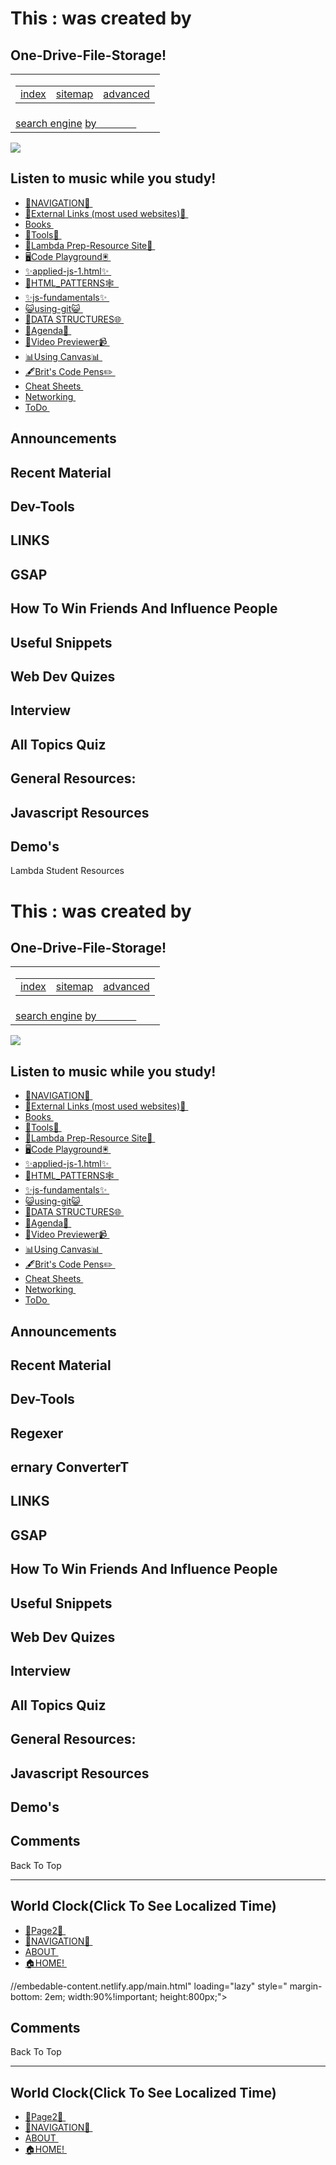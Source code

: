 # This : <span class="txt-rotate" data-period="2000" data-rotate="[ &quot;is Lambda Student Resources&quot;, &quot;was created by Bryan Guner&quot; ]"> <span class="wrap">was created by</span> </span>

## One-Drive-File-Storage!

<table><colgroup><col style="width: 100%" /></colgroup><tbody><tr class="odd"><td><table><tbody><tr class="odd"><td style="text-align: left;"><a href="https://search.freefind.com/siteindex.html?si=84021407">index</a></td><td style="text-align: center;"><a href="https://search.freefind.com/find.html?si=84021407&amp;m=0&amp;p=0">sitemap</a></td><td style="text-align: right;"><a href="https://search.freefind.com/find.html?si=84021407&amp;pid=a">advanced</a></td></tr></tbody></table></td></tr><tr class="even"><td><a href="https://www.freefind.com">search engine</a> <a href="https://www.freefind.com">by <span style="color: #60606000;">freefind</span></a></td></tr></tbody></table>

<img src="./media-gifs-images/giphy.gif" class="loading-overlay-img" />

## Listen to music while you study!

- [🧭NAVIGATION🧭 ](./directory.html)
- [🧭External Links (most used websites)🧭 ](https://links4242.netlify.app/)
- [Books ]()
- [🧰Tools🔨 ](./7-assets/web-dev-utils/lambda-prep/directory.html)
- [📖Lambda Prep-Resource Site📗 ](https://lambda-prep.netlify.app/)
- [🖥️Code Playground🖲️ ](https://code-playground.netlify.app/)
- [✨applied-js-1.html✨ ](./WEEKS/wk1/0-notes/d2/applied-js-1.html)
- [🧱HTML_PATTERNS🕸️  ](.5-websites\lambda-prep\one-of-every-tag.html)
- [✨js-fundamentals✨ ](./WEEKS/wk1/0-notes/d2/js-fundamentals.html)
- [😺using-git😺 ](./WEEKS/wk1/0-notes/d2/using-git.html)
- [🎄DATA STRUCTURES🌐 ](https://trusting-dijkstra-4d3b17.netlify.app/)
- [📗Agenda📗 ](./WEEKS\wk1\2-resources\agenda.html)
- [📼Video Previewer📹 ](./WEEKS\wk1\2-resources\agenda.html)
- [📊Using Canvas📊 ](./about\Using_Canvas.html)
- [🖋️Brit's Code Pens✏️ ](./6-about/BritHemmingCodePen.html)
- [Cheat Sheets ](2-resources/__CHEAT-SHEETS/right.html)
- [Networking ](./networking.html)
- [ToDo ](https://www.notion.so/0c25ca36d2184ea2b7f2aad2e44f7628?v=940dee8552a5455f8f6abf4c270aec57)

## Announcements

## Recent Material

## Dev-Tools

## LINKS

## GSAP

## How To Win Friends And Influence People

## Useful Snippets

## Web Dev Quizes

## Interview

## All Topics Quiz

## General Resources:

## Javascript Resources

## Demo's

Lambda Student Resources

# This : <span class="txt-rotate" data-period="2000" data-rotate="[ &quot;is Lambda Student Resources&quot;, &quot;was created by Bryan Guner&quot; ]"> <span class="wrap">was created by</span> </span>

## One-Drive-File-Storage!

<table><colgroup><col style="width: 100%" /></colgroup><tbody><tr class="odd"><td><table><tbody><tr class="odd"><td style="text-align: left;"><a href="https://search.freefind.com/siteindex.html?si=84021407">index</a></td><td style="text-align: center;"><a href="https://search.freefind.com/find.html?si=84021407&amp;m=0&amp;p=0">sitemap</a></td><td style="text-align: right;"><a href="https://search.freefind.com/find.html?si=84021407&amp;pid=a">advanced</a></td></tr></tbody></table></td></tr><tr class="even"><td><a href="https://www.freefind.com">search engine</a> <a href="https://www.freefind.com">by <span style="color: #60606000;">freefind</span></a></td></tr></tbody></table>

<img src="./media-gifs-images/giphy.gif" class="loading-overlay-img" />

## Listen to music while you study!

- [🧭NAVIGATION🧭 ](./directory.html)
- [🧭External Links (most used websites)🧭 ](https://links4242.netlify.app/)
- [Books ]()
- [🧰Tools🔨 ](./7-assets/web-dev-utils/lambda-prep/directory.html)
- [📖Lambda Prep-Resource Site📗 ](https://lambda-prep.netlify.app/)
- [🖥️Code Playground🖲️ ](https://code-playground.netlify.app/)
- [✨applied-js-1.html✨ ](./WEEKS/wk1/0-notes/d2/applied-js-1.html)
- [🧱HTML_PATTERNS🕸️  ](.5-websites\lambda-prep\one-of-every-tag.html)
- [✨js-fundamentals✨ ](./WEEKS/wk1/0-notes/d2/js-fundamentals.html)
- [😺using-git😺 ](./WEEKS/wk1/0-notes/d2/using-git.html)
- [🎄DATA STRUCTURES🌐 ](https://trusting-dijkstra-4d3b17.netlify.app/)
- [📗Agenda📗 ](./WEEKS\wk1\2-resources\agenda.html)
- [📼Video Previewer📹 ](./WEEKS\wk1\2-resources\agenda.html)
- [📊Using Canvas📊 ](./about\Using_Canvas.html)
- [🖋️Brit's Code Pens✏️ ](./6-about/BritHemmingCodePen.html)
- [Cheat Sheets ](2-resources/__CHEAT-SHEETS/right.html)
- [Networking ](./networking.html)
- [ToDo ](https://www.notion.so/0c25ca36d2184ea2b7f2aad2e44f7628?v=940dee8552a5455f8f6abf4c270aec57)

## Announcements

## Recent Material

## Dev-Tools

## Regexer

## ernary ConverterT

## LINKS

## GSAP

## How To Win Friends And Influence People

## Useful Snippets

## Web Dev Quizes

## Interview

## All Topics Quiz

## General Resources:

## Javascript Resources

## Demo's

## Comments

Back To Top

---

## World Clock(Click To See Localized Time)

- [📗Page2📗 ](./page2.html)
- [🧭NAVIGATION🧭 ](./WEEKS/wk1/0-notes/d2/directory.html)
- [ABOUT ](https://elastic-franklin-ce3a55.netlify.app/)
- [🏠HOME! ](https://lambda-w-1-notes.netlify.app/)

//embedable-content.netlify.app/main.html" loading="lazy" style=" margin-bottom: 2em; width:90%!important; height:800px;"&gt;

## Comments

Back To Top

---

## World Clock(Click To See Localized Time)

- [📗Page2📗 ](./page2.html)
- [🧭NAVIGATION🧭 ](./WEEKS/wk1/0-notes/d2/directory.html)
- [ABOUT ](https://elastic-franklin-ce3a55.netlify.app/)
- [🏠HOME! ](https://lambda-w-1-notes.netlify.app/)

